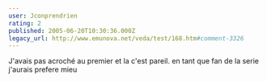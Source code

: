 ```yaml
---
user: Jconprendrien
rating: 2
published: 2005-06-20T10:30:36.000Z
legacy_url: http://www.emunova.net/veda/test/168.htm#comment-3326
---
```

J'avais pas acroché au premier et la c'est pareil. en tant que fan de la serie j'aurais prefere mieu